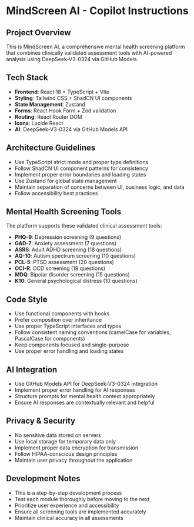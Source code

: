 # MindScreen AI - Copilot Instructions

<!-- Use this file to provide workspace-specific custom instructions to Copilot. For more details, visit https://code.visualstudio.com/docs/copilot/copilot-customization#_use-a-githubcopilotinstructionsmd-file -->

## Project Overview

This is MindScreen AI, a comprehensive mental health screening platform that combines clinically validated assessment tools with AI-powered analysis using DeepSeek-V3-0324 via GitHub Models.

## Tech Stack

- **Frontend**: React 18 + TypeScript + Vite
- **Styling**: Tailwind CSS + ShadCN UI components
- **State Management**: Zustand
- **Forms**: React Hook Form + Zod validation
- **Routing**: React Router DOM
- **Icons**: Lucide React
- **AI**: DeepSeek-V3-0324 via GitHub Models API

## Architecture Guidelines

- Use TypeScript strict mode and proper type definitions
- Follow ShadCN UI component patterns for consistency
- Implement proper error boundaries and loading states
- Use Zustand for global state management
- Maintain separation of concerns between UI, business logic, and data
- Follow accessibility best practices

## Mental Health Screening Tools

The platform supports these validated clinical assessment tools:

- **PHQ-9**: Depression screening (9 questions)
- **GAD-7**: Anxiety assessment (7 questions)
- **ASRS**: Adult ADHD screening (18 questions)
- **AQ-10**: Autism spectrum screening (10 questions)
- **PCL-5**: PTSD assessment (20 questions)
- **OCI-R**: OCD screening (18 questions)
- **MDQ**: Bipolar disorder screening (15 questions)
- **K10**: General psychological distress (10 questions)

## Code Style

- Use functional components with hooks
- Prefer composition over inheritance
- Use proper TypeScript interfaces and types
- Follow consistent naming conventions (camelCase for variables, PascalCase for components)
- Keep components focused and single-purpose
- Use proper error handling and loading states

## AI Integration

- Use GitHub Models API for DeepSeek-V3-0324 integration
- Implement proper error handling for AI responses
- Structure prompts for mental health context appropriately
- Ensure AI responses are contextually relevant and helpful

## Privacy & Security

- No sensitive data stored on servers
- Use local storage for temporary data only
- Implement proper data encryption for transmission
- Follow HIPAA-conscious design principles
- Maintain user privacy throughout the application

## Development Notes

- This is a step-by-step development process
- Test each module thoroughly before moving to the next
- Prioritize user experience and accessibility
- Ensure all screening tools are implemented accurately
- Maintain clinical accuracy in all assessments
